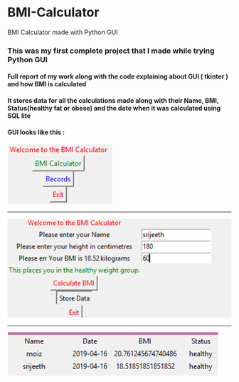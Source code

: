 # BMI-Calculator
BMI Calculator made with Python GUI

### This was my first complete project that I made while trying Python GUI
#### Full report of my work along with the code explaining about GUI ( tkinter ) and how BMI is calculated
#### It stores data for all the calculations made along with their Name, BMI, Status(healthy fat or obese) and the date when it was calculated using SQL lite

#### GUI looks like this :

![GUI Home](https://github.com/MoizSitabkhan/BMI-Calculator/blob/master/images/Image%201.png)
<hr>

![GUI Home](https://github.com/MoizSitabkhan/BMI-Calculator/blob/master/images/Image%202.png)

<hr>

![GUI Home](https://github.com/MoizSitabkhan/BMI-Calculator/blob/master/images/Image%203.png)
